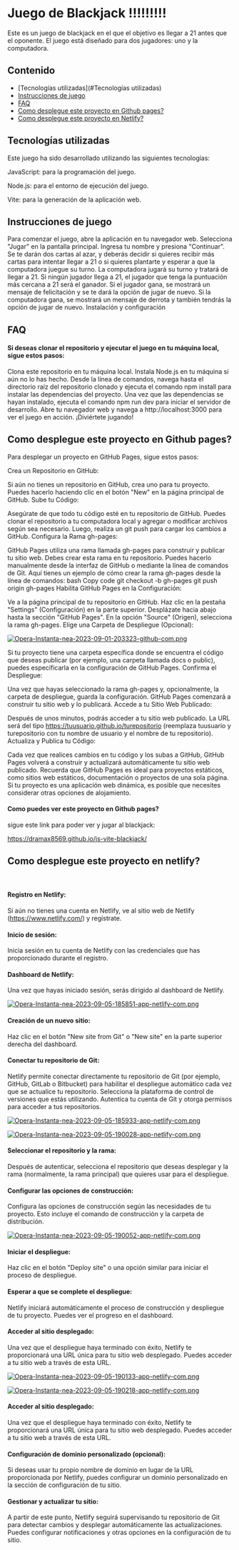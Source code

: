 # Juego de Blackjack !!!!!!!!!

Este es un juego de blackjack en el que el objetivo es llegar a 21 antes que el oponente. El juego está diseñado para dos jugadores: uno y la computadora.



## Contenido

 - [Tecnologías utilizadas](#Tecnologías utilizadas)
 - [Instrucciones de juego](https://github.com/matiassingers/awesome-readme)
 - [FAQ](https://bulldogjob.com/news/449-how-to-write-a-good-readme-for-your-github-project)
 - [Como desplegue este proyecto en Github pages?](https://bulldogjob.com/news/449-how-to-write-a-good-readme-for-your-github-project)
 - [Como desplegue este proyecto en Netlify?](https://bulldogjob.com/news/449-how-to-write-a-good-readme-for-your-github-project)


## Tecnologías utilizadas

Este juego ha sido desarrollado utilizando las siguientes tecnologías:

JavaScript: para la programación del juego.

Node.js: para el entorno de ejecución del juego.

Vite: para la generación de la aplicación web.

## Instrucciones de juego
Para comenzar el juego, abre la aplicación en tu navegador web.
Selecciona "Jugar" en la pantalla principal.
Ingresa tu nombre y presiona "Continuar".
Se te darán dos cartas al azar, y deberás decidir si quieres recibir más cartas para intentar llegar a 21 o si quieres plantarte y esperar a que la computadora juegue su turno.
La computadora jugará su turno y tratará de llegar a 21.
Si ningún jugador llega a 21, el jugador que tenga la puntuación más cercana a 21 será el ganador.
Si el jugador gana, se mostrará un mensaje de felicitación y se te dará la opción de jugar de nuevo. Si la computadora gana, se mostrará un mensaje de derrota y también tendrás la opción de jugar de nuevo.
Instalación y configuración




## FAQ

#### Si deseas clonar el repositorio y ejecutar el juego en tu máquina local, sigue estos pasos:

Clona este repositorio en tu máquina local.
Instala Node.js en tu máquina si aún no lo has hecho.
Desde la línea de comandos, navega hasta el directorio raíz del repositorio clonado y ejecuta el comando npm install para instalar las dependencias del proyecto.
Una vez que las dependencias se hayan instalado, ejecuta el comando npm run dev para iniciar el servidor de desarrollo.
Abre tu navegador web y navega a http://localhost:3000 para ver el juego en acción.
¡Diviértete jugando!

## Como desplegue este proyecto en Github pages?

Para desplegar un proyecto en GitHub Pages, sigue estos pasos:

Crea un Repositorio en GitHub:

Si aún no tienes un repositorio en GitHub, crea uno para tu proyecto. Puedes hacerlo haciendo clic en el botón "New" en la página principal de GitHub.
Sube tu Código:

Asegúrate de que todo tu código esté en tu repositorio de GitHub. Puedes clonar el repositorio a tu computadora local y agregar o modificar archivos según sea necesario. Luego, realiza un git push para cargar los cambios a GitHub.
Configura la Rama gh-pages:

GitHub Pages utiliza una rama llamada gh-pages para construir y publicar tu sitio web. Debes crear esta rama en tu repositorio. Puedes hacerlo manualmente desde la interfaz de GitHub o mediante la línea de comandos de Git. Aquí tienes un ejemplo de cómo crear la rama gh-pages desde la línea de comandos:
bash
Copy code
git checkout -b gh-pages
git push origin gh-pages
Habilita GitHub Pages en la Configuración:

Ve a la página principal de tu repositorio en GitHub.
Haz clic en la pestaña "Settings" (Configuración) en la parte superior.
Desplázate hacia abajo hasta la sección "GitHub Pages".
En la opción "Source" (Origen), selecciona la rama gh-pages.
Elige una Carpeta de Despliegue (Opcional):

[![Opera-Instanta-nea-2023-09-01-203323-github-com.png](https://i.postimg.cc/W1hymmkP/Opera-Instanta-nea-2023-09-01-203323-github-com.png)](https://postimg.cc/sMCKshmn)

Si tu proyecto tiene una carpeta específica donde se encuentra el código que deseas publicar (por ejemplo, una carpeta llamada docs o public), puedes especificarla en la configuración de GitHub Pages.
Confirma el Despliegue:

Una vez que hayas seleccionado la rama gh-pages y, opcionalmente, la carpeta de despliegue, guarda la configuración. GitHub Pages comenzará a construir tu sitio web y lo publicará.
Accede a tu Sitio Web Publicado:

Después de unos minutos, podrás acceder a tu sitio web publicado. La URL será del tipo https://tuusuario.github.io/turepositorio (reemplaza tuusuario y turepositorio con tu nombre de usuario y el nombre de tu repositorio).
Actualiza y Publica tu Código:

Cada vez que realices cambios en tu código y los subas a GitHub, GitHub Pages volverá a construir y actualizará automáticamente tu sitio web publicado.
Recuerda que GitHub Pages es ideal para proyectos estáticos, como sitios web estáticos, documentación o proyectos de una sola página. Si tu proyecto es una aplicación web dinámica, es posible que necesites considerar otras opciones de alojamiento.

#### Como puedes ver este proyecto en Github pages?

sigue este link para poder ver y jugar al blackjack:

https://dramax8569.github.io/js-vite-blackjack/

## Como desplegue este proyecto en netlify?

<br>

#### Registro en Netlify:
Si aún no tienes una cuenta en Netlify, ve al sitio web de Netlify (https://www.netlify.com/) y regístrate.

#### Inicio de sesión:
Inicia sesión en tu cuenta de Netlify con las credenciales que has proporcionado durante el registro.

#### Dashboard de Netlify:
Una vez que hayas iniciado sesión, serás dirigido al dashboard de Netlify.


[![Opera-Instanta-nea-2023-09-05-185851-app-netlify-com.png](https://i.postimg.cc/8c05Gv46/Opera-Instanta-nea-2023-09-05-185851-app-netlify-com.png)](https://postimg.cc/Wq0j6hQN)

#### Creación de un nuevo sitio:

Haz clic en el botón "New site from Git" o "New site" en la parte superior derecha del dashboard.

#### Conectar tu repositorio de Git:

Netlify permite conectar directamente tu repositorio de Git (por ejemplo, GitHub, GitLab o Bitbucket) para habilitar el despliegue automático cada vez que se actualice tu repositorio.
Selecciona la plataforma de control de versiones que estás utilizando.
Autentica tu cuenta de Git y otorga permisos para acceder a tus repositorios.

[![Opera-Instanta-nea-2023-09-05-185933-app-netlify-com.png](https://i.postimg.cc/g0W0GmVN/Opera-Instanta-nea-2023-09-05-185933-app-netlify-com.png)](https://postimg.cc/Mn9wDkrQ)

[![Opera-Instanta-nea-2023-09-05-190028-app-netlify-com.png](https://i.postimg.cc/qRmBcK95/Opera-Instanta-nea-2023-09-05-190028-app-netlify-com.png)](https://postimg.cc/phFtRmVf)

#### Seleccionar el repositorio y la rama:

Después de autenticar, selecciona el repositorio que deseas desplegar y la rama (normalmente, la rama principal) que quieres usar para el despliegue.

#### Configurar las opciones de construcción:

Configura las opciones de construcción según las necesidades de tu proyecto. Esto incluye el comando de construcción y la carpeta de distribución.

[![Opera-Instanta-nea-2023-09-05-190052-app-netlify-com.png](https://i.postimg.cc/dV8qHpbd/Opera-Instanta-nea-2023-09-05-190052-app-netlify-com.png)](https://postimg.cc/dhVPDHtt)

#### Iniciar el despliegue:
Haz clic en el botón "Deploy site" o una opción similar para iniciar el proceso de despliegue.

#### Esperar a que se complete el despliegue:
Netlify iniciará automáticamente el proceso de construcción y despliegue de tu proyecto. Puedes ver el progreso en el dashboard.

#### Acceder al sitio desplegado:
Una vez que el despliegue haya terminado con éxito, Netlify te proporcionará una URL única para tu sitio web desplegado. Puedes acceder a tu sitio web a través de esta URL.

[![Opera-Instanta-nea-2023-09-05-190133-app-netlify-com.png](https://i.postimg.cc/3wY3P9hq/Opera-Instanta-nea-2023-09-05-190133-app-netlify-com.png)](https://postimg.cc/gxt9hVny)

[![Opera-Instanta-nea-2023-09-05-190218-app-netlify-com.png](https://i.postimg.cc/DZznzZ8d/Opera-Instanta-nea-2023-09-05-190218-app-netlify-com.png)](https://postimg.cc/LqGrCmkn)

#### Acceder al sitio desplegado:
Una vez que el despliegue haya terminado con éxito, Netlify te proporcionará una URL única para tu sitio web desplegado. Puedes acceder a tu sitio web a través de esta URL.

#### Configuración de dominio personalizado (opcional):
Si deseas usar tu propio nombre de dominio en lugar de la URL proporcionada por Netlify, puedes configurar un dominio personalizado en la sección de configuración de tu sitio.

#### Gestionar y actualizar tu sitio:
A partir de este punto, Netlify seguirá supervisando tu repositorio de Git para detectar cambios y desplegar automáticamente las actualizaciones. Puedes configurar notificaciones y otras opciones en la configuración de tu sitio.
